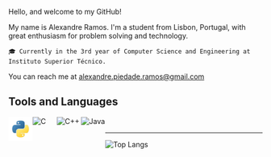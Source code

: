 Hello, and welcome to my GitHub!

My name is Alexandre Ramos. I'm a student from Lisbon, Portugal, with great enthusiasm for problem solving and technology.

    🎓 Currently in the 3rd year of Computer Science and Engineering at Instituto Superior Técnico.

You can reach me at alexandre.piedade.ramos@gmail.com
## Tools and Languages
[<img align="left" alt="Python" width="48px" height="48px" src="https://raw.githubusercontent.com/github/explore/80688e429a7d4ef2fca1e82350fe8e3517d3494d/topics/python/python.png" />][github]
[<img align="left" alt="C" width="48px" height="48px" src="https://upload.wikimedia.org/wikipedia/commons/archive/3/35/20220802133510%21The_C_Programming_Language_logo.svg" />][github]
[<img align="left" alt="C++" width="48px" height="48px" src="https://upload.wikimedia.org/wikipedia/commons/thumb/1/18/ISO_C%2B%2B_Logo.svg/306px-ISO_C%2B%2B_Logo.svg.png?20170928190710" />][github]
[<img align="left" alt="Java" width="48px" height="48px" src="https://1000logos.net/wp-content/uploads/2020/09/Java-Logo.png" />][github]
<br />

---

![Top Langs](https://github-readme-stats.vercel.app/api/top-langs/?username=alexandre-piedade-ramos&layout=compact)


[github]: https://github.com/alexandre-piedade-ramos
[linkedin]: https://www.linkedin.com/in//alexandre-ramos-a00630309/
<!---
alexandre-piedade-ramos/alexandre-piedade-ramos is a ✨ special ✨ repository because its `README.md` (this file) appears on your GitHub profile.
You can click the Preview link to take a look at your changes.
--->

